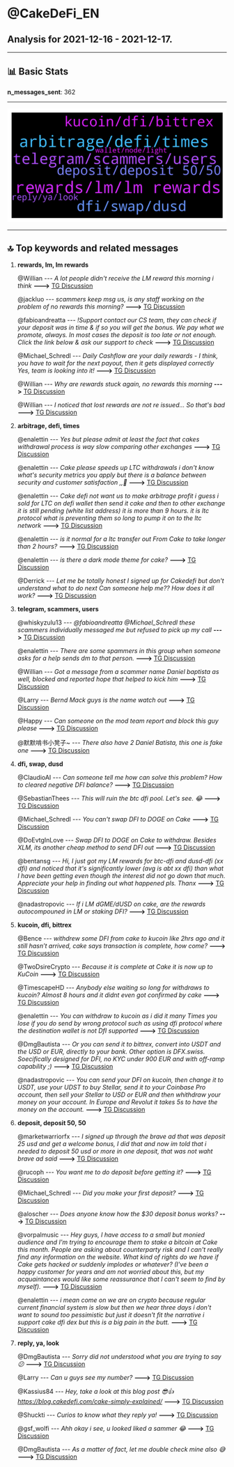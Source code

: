 # **@CakeDeFi_EN**
 ## Analysis for **2021-12-16** - **2021-12-17**.

---

## 📊 **Basic Stats**

**n_messages_sent**: 362

---
![wordcloud](CakeDeFi_EN_1Days_wordcloud.png)

---


## 🔝 **Top keywords and related messages**

1. **rewards, lm, lm rewards**

    @Willian --- *A lot people didn't receive the LM reward this morning i think* **--->** [TG Discussion](https://t.me/CakeDeFi_EN/153472)

    @jackluo --- *scammers keep msg us, is any staff working on the problem of no rewards this morning?* **--->** [TG Discussion](https://t.me/CakeDeFi_EN/153467)

    @fabioandreatta --- *!Support contact our CS team, they can check if your deposit was in time & if so you will get the bonus. We pay what we promote, always. In most cases the deposit is too late or not enough. Click the link below & ask our support to check* **--->** [TG Discussion](https://t.me/CakeDeFi_EN/154212)

    @Michael_Schredl --- *Daily Cashflow are your daily rewards - I think, you have to wait for the next payout, then it gets displayed correctly  Yes, team is looking into it!* **--->** [TG Discussion](https://t.me/CakeDeFi_EN/153982)

    @Willian --- *Why are rewards stuck again, no rewards this morning* **--->** [TG Discussion](https://t.me/CakeDeFi_EN/153439)

    @Willian --- *I noticed that lost rewards are not re issued... So that's bad* **--->** [TG Discussion](https://t.me/CakeDeFi_EN/153488)

2. **arbitrage, defi, times**

    @enalettin --- *Yes but please admit at least the fact that cakes withdrawal process is way slow comparing other exchanges* **--->** [TG Discussion](https://t.me/CakeDeFi_EN/153515)

    @enalettin --- *Cake please speeds up LTC withdrawals i don't know what's security metrics you apply but there is a balance between security and customer satisfaction ,,🤪* **--->** [TG Discussion](https://t.me/CakeDeFi_EN/153542)

    @enalettin --- *Cake defi not want us to make arbitrage profit i guess i sold for LTC on defi wallet then send it cake and then to other exchange it is still pending (white list address) it is more than 9 hours. it is ltc protocol what is preventing them so long to pump it on to the ltc network* **--->** [TG Discussion](https://t.me/CakeDeFi_EN/153507)

    @enalettin --- *is it normal for a ltc transfer out From Cake to take longer than 2 hours?* **--->** [TG Discussion](https://t.me/CakeDeFi_EN/153368)

    @enalettin --- *is there a dark mode theme for cake?* **--->** [TG Discussion](https://t.me/CakeDeFi_EN/153369)

    @Derrick --- *Let me be totally honest I signed  up for Cakedefi but don't understand what  to do next Can someone help me?? How does it all work?* **--->** [TG Discussion](https://t.me/CakeDeFi_EN/153813)

3. **telegram, scammers, users**

    @whiskyzulu13 --- *@fabioandreatta @Michael_Schredl these scammers individually messaged me but refused to pick up my call* **--->** [TG Discussion](https://t.me/CakeDeFi_EN/154085)

    @enalettin --- *There are some spammers in this group when someone asks for a help sends dm to that person.* **--->** [TG Discussion](https://t.me/CakeDeFi_EN/153349)

    @Willian --- *Got a message from a scammer name Daniel baptista as well, blocked and reported hope that helped to kick him* **--->** [TG Discussion](https://t.me/CakeDeFi_EN/153893)

    @Larry --- *Bernd Mack guys is the name watch out* **--->** [TG Discussion](https://t.me/CakeDeFi_EN/153459)

    @Happy --- *Can someone on the mod team report and block this guy please* **--->** [TG Discussion](https://t.me/CakeDeFi_EN/153657)

    @默默啃书小凳子~ --- *There also have 2 Daniel Batista, this one is fake one* **--->** [TG Discussion](https://t.me/CakeDeFi_EN/153670)

4. **dfi, swap, dusd**

    @ClaudioAI --- *Can someone tell me how can solve this problem? How to cleared negative DFI balance?* **--->** [TG Discussion](https://t.me/CakeDeFi_EN/153345)

    @SebastianThees --- *This will ruin the btc dfi pool. Let's see. 😂* **--->** [TG Discussion](https://t.me/CakeDeFi_EN/154088)

    @Michael_Schredl --- *You can't swap DFI to DOGE on Cake* **--->** [TG Discussion](https://t.me/CakeDeFi_EN/153685)

    @DoEvtgInLove --- *Swap DFI to DOGE on Cake to withdraw. Besides XLM, its another cheap method to send DFI out* **--->** [TG Discussion](https://t.me/CakeDeFi_EN/153684)

    @bentansg --- *Hi, I just got my LM rewards for btc-dfi and dusd-dfi (xx dfi) and noticed that it's significantly lower (avg is abt xx dfi) than what I have been getting even though the interest did not go down that much. Appreciate your help in finding out what happened pls. Thanx* **--->** [TG Discussion](https://t.me/CakeDeFi_EN/153608)

    @nadastropovic --- *If i LM dGME/dUSD on cake, are the rewards autocompouned in LM or staking DFI?* **--->** [TG Discussion](https://t.me/CakeDeFi_EN/153659)

5. **kucoin, dfi, bittrex**

    @Bence --- *withdrew some DFI from cake to kucoin like 2hrs ago and it still hasn’t arrived, cake says transaction is complete, how come?* **--->** [TG Discussion](https://t.me/CakeDeFi_EN/153405)

    @TwoDsireCrypto --- *Because it is complete at Cake it is now up to KuCoin* **--->** [TG Discussion](https://t.me/CakeDeFi_EN/153420)

    @TimescapeHD --- *Anybody else waiting so long for withdraws to kucoin? Almost 8 hours and it didnt even got confirmed by cake* **--->** [TG Discussion](https://t.me/CakeDeFi_EN/153346)

    @enalettin --- *You can withdraw to kucoin as i did it many Times you lose if you do send by wrong protocol such as using dfi protocol where the destination wallet is not DfI supported* **--->** [TG Discussion](https://t.me/CakeDeFi_EN/153357)

    @DmgBautista --- *Or you can send it to bittrex, convert into USDT and the USD or EUR, directly to your bank. Other option is DFX.swiss. Soecifically designed for DFI, no KYC under 900 EUR and with off-ramp capability ;)* **--->** [TG Discussion](https://t.me/CakeDeFi_EN/153429)

    @nadastropovic --- *You can send your DFI on kucoin, then change it to USDT, use your UDST to buy Stellar, send it to your Coinbase Pro account, then sell your Stellar to USD or EUR and then whithdraw your money on your account. In Europe and Revolut it takes 5s to have the money on the account.* **--->** [TG Discussion](https://t.me/CakeDeFi_EN/153390)

6. **deposit, deposit 50, 50**

    @marketwarriorfx --- *I signed up through the brave ad that was deposit 25 usd and get   a welcome bonus, I did that and now im told that i needed to deposit 50 usd or more in one deposit, that was not waht brave ad said* **--->** [TG Discussion](https://t.me/CakeDeFi_EN/154202)

    @rucoph --- *You want me to do deposit before getting  it?* **--->** [TG Discussion](https://t.me/CakeDeFi_EN/154007)

    @Michael_Schredl --- *Did you make your first deposit?* **--->** [TG Discussion](https://t.me/CakeDeFi_EN/154006)

    @aloscher --- *Does anyone know how the $30 deposit bonus works?* **--->** [TG Discussion](https://t.me/CakeDeFi_EN/153778)

    @vorpalmusic --- *Hey guys, I have access to a small but monied audience and I'm trying to encourage them to stake a bitcoin at Cake this month. People are asking about counterparty risk and I can't really find any information on the website. What kind of rights do we have if Cake gets hacked or suddenly implodes or whatever? (I've been a happy customer for years and am not worried about this, but my acquaintances would like some reassurance that I can't seem to find by myself).* **--->** [TG Discussion](https://t.me/CakeDeFi_EN/154154)

    @enalettin --- *i mean come on we are on crypto because regular current financial system is slow but then we hear three days i don't want to sound too pessimistic but just it doesn't fit the narrative i support cake dfi dex but this is a big pain in the butt.* **--->** [TG Discussion](https://t.me/CakeDeFi_EN/153545)

7. **reply, ya, look**

    @DmgBautista --- *Sorry did not understood what you are trying to say 😕* **--->** [TG Discussion](https://t.me/CakeDeFi_EN/153471)

    @Larry --- *Can u guys see my number?* **--->** [TG Discussion](https://t.me/CakeDeFi_EN/153457)

    @Kassius84 --- *Hey, take a look at this blog post 😎👍 https://blog.cakedefi.com/cake-simply-explained/* **--->** [TG Discussion](https://t.me/CakeDeFi_EN/153817)

    @Shuckti --- *Curios to know what they reply ya!* **--->** [TG Discussion](https://t.me/CakeDeFi_EN/153602)

    @gsf_wolfi --- *Ahh okay i see, u looked liked a sammer 😂* **--->** [TG Discussion](https://t.me/CakeDeFi_EN/153676)

    @DmgBautista --- *As a matter of fact, let me double check mine also 😅* **--->** [TG Discussion](https://t.me/CakeDeFi_EN/153475)


